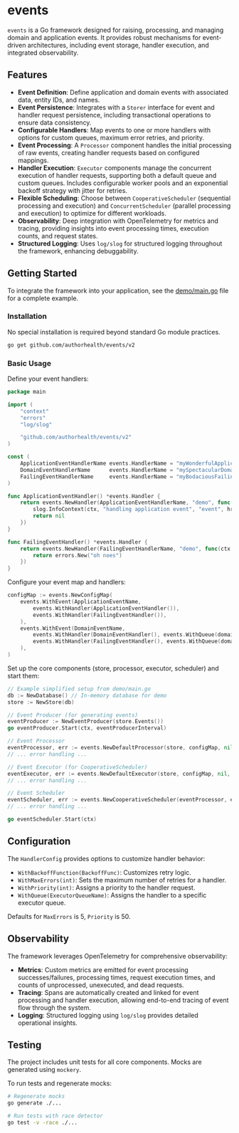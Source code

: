 # events

`events` is a Go framework designed for raising, processing, and managing domain and application events. It provides robust mechanisms for event-driven architectures, including event storage, handler execution, and integrated observability.

## Features

  * **Event Definition**: Define application and domain events with associated data, entity IDs, and names.
  * **Event Persistence**: Integrates with a `Storer` interface for event and handler request persistence, including transactional operations to ensure data consistency.
  * **Configurable Handlers**: Map events to one or more handlers with options for custom queues, maximum error retries, and priority.
  * **Event Processing**: A `Processor` component handles the initial processing of raw events, creating handler requests based on configured mappings.
  * **Handler Execution**: `Executor` components manage the concurrent execution of handler requests, supporting both a default queue and custom queues. Includes configurable worker pools and an exponential backoff strategy with jitter for retries.
  * **Flexible Scheduling**: Choose between `CooperativeScheduler` (sequential processing and execution) and `ConcurrentScheduler` (parallel processing and execution) to optimize for different workloads.
  * **Observability**: Deep integration with OpenTelemetry for metrics and tracing, providing insights into event processing times, execution counts, and request states.
  * **Structured Logging**: Uses `log/slog` for structured logging throughout the framework, enhancing debuggability.

## Getting Started

To integrate the framework into your application, see the [demo/main.go](https://www.google.com/search?q=demo/main.go) file for a complete example.

### Installation

No special installation is required beyond standard Go module practices.

```bash
go get github.com/authorhealth/events/v2
```

### Basic Usage

Define your event handlers:

```go
package main

import (
	"context"
	"errors"
	"log/slog"

	"github.com/authorhealth/events/v2"
)

const (
	ApplicationEventHandlerName events.HandlerName = "myWonderfulApplicationEventHandler"
	DomainEventHandlerName      events.HandlerName = "mySpectacularDomainEventHandler"
	FailingEventHandlerName     events.HandlerName = "myBodaciousFailingEventHandler"
)

func ApplicationEventHandler() *events.Handler {
	return events.NewHandler(ApplicationEventHandlerName, "demo", func(ctx context.Context, hr *events.HandlerRequest) error {
		slog.InfoContext(ctx, "handling application event", "event", hr.EventName, "id", hr.EventID)
		return nil
	})
}

func FailingEventHandler() *events.Handler {
	return events.NewHandler(FailingEventHandlerName, "demo", func(ctx context.Context, hr *events.HandlerRequest) error {
		return errors.New("oh noes")
	})
}
```

Configure your event map and handlers:

```go
configMap := events.NewConfigMap(
    events.WithEvent(ApplicationEventName,
        events.WithHandler(ApplicationEventHandler()),
        events.WithHandler(FailingEventHandler()),
    ),
    events.WithEvent(DomainEventName,
        events.WithHandler(DomainEventHandler(), events.WithQueue(domainQueueName)),
        events.WithHandler(FailingEventHandler(), events.WithQueue(domainQueueName)),
    ),
)
```

Set up the core components (store, processor, executor, scheduler) and start them:

```go
// Example simplified setup from demo/main.go
db := NewDatabase() // In-memory database for demo
store := NewStore(db)

// Event Producer (for generating events)
eventProducer := NewEventProducer(store.Events())
go eventProducer.Start(ctx, eventProducerInterval)

// Event Processor
eventProcessor, err := events.NewDefaultProcessor(store, configMap, nil, "demo", eventProcessorNumWorkers, eventProcessorLimit)
// ... error handling ...

// Event Executor (for CooperativeScheduler)
eventExecutor, err := events.NewDefaultExecutor(store, configMap, nil, "demo", eventExecutorNumWorkers, eventExecutorLimit)
// ... error handling ...

// Event Scheduler
eventScheduler, err := events.NewCooperativeScheduler(eventProcessor, eventExecutor, "demo", eventSchedulerInterval)
// ... error handling ...

go eventScheduler.Start(ctx)
```

## Configuration

The `HandlerConfig` provides options to customize handler behavior:

  * `WithBackoffFunction(BackoffFunc)`: Customizes retry logic.
  * `WithMaxErrors(int)`: Sets the maximum number of retries for a handler.
  * `WithPriority(int)`: Assigns a priority to the handler request.
  * `WithQueue(ExecutorQueueName)`: Assigns the handler to a specific executor queue.

Defaults for `MaxErrors` is 5, `Priority` is 50.

## Observability

The framework leverages OpenTelemetry for comprehensive observability:

  * **Metrics**: Custom metrics are emitted for event processing successes/failures, processing times, request execution times, and counts of unprocessed, unexecuted, and dead requests.
  * **Tracing**: Spans are automatically created and linked for event processing and handler execution, allowing end-to-end tracing of event flow through the system.
  * **Logging**: Structured logging using `log/slog` provides detailed operational insights.

## Testing

The project includes unit tests for all core components. Mocks are generated using `mockery`.

To run tests and regenerate mocks:

```bash
# Regenerate mocks
go generate ./...

# Run tests with race detector
go test -v -race ./...
```
